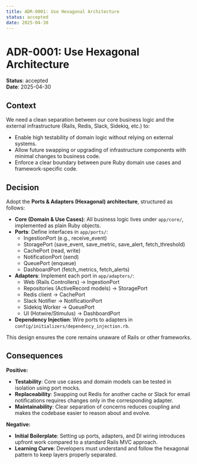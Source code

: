 ```yaml
---
title: ADR-0001: Use Hexagonal Architecture
status: accepted
date: 2025-04-30
---
```


# ADR-0001: Use Hexagonal Architecture

**Status**: accepted  
**Date**: 2025-04-30

## Context

We need a clean separation between our core business logic and the external infrastructure (Rails, Redis, Slack, Sidekiq, etc.) to:

- Enable high testability of domain logic without relying on external systems.
- Allow future swapping or upgrading of infrastructure components with minimal changes to business code.
- Enforce a clear boundary between pure Ruby domain use cases and framework-specific code.

## Decision

Adopt the **Ports & Adapters (Hexagonal) architecture**, structured as follows:

- **Core (Domain & Use Cases)**: All business logic lives under `app/core/`, implemented as plain Ruby objects.
- **Ports**: Define interfaces in `app/ports/`:
  - IngestionPort (e.g., receive_event)
  - StoragePort (save_event, save_metric, save_alert, fetch_threshold)
  - CachePort (read, write)
  - NotificationPort (send)
  - QueuePort (enqueue)
  - DashboardPort (fetch_metrics, fetch_alerts)
- **Adapters**: Implement each port in `app/adapters/`:
  - Web (Rails Controllers) → IngestionPort
  - Repositories (ActiveRecord models) → StoragePort
  - Redis client → CachePort
  - Slack Notifier → NotificationPort
  - Sidekiq Worker → QueuePort
  - UI (Hotwire/Stimulus) → DashboardPort
- **Dependency Injection**: Wire ports to adapters in `config/initializers/dependency_injection.rb`.

This design ensures the core remains unaware of Rails or other frameworks.

## Consequences

**Positive:**

- **Testability**: Core use cases and domain models can be tested in isolation using port mocks.
- **Replaceability**: Swapping out Redis for another cache or Slack for email notifications requires changes only in the corresponding adapter.
- **Maintainability**: Clear separation of concerns reduces coupling and makes the codebase easier to reason about and evolve.

**Negative:**

- **Initial Boilerplate**: Setting up ports, adapters, and DI wiring introduces upfront work compared to a standard Rails MVC approach.
- **Learning Curve**: Developers must understand and follow the hexagonal pattern to keep layers properly separated.

